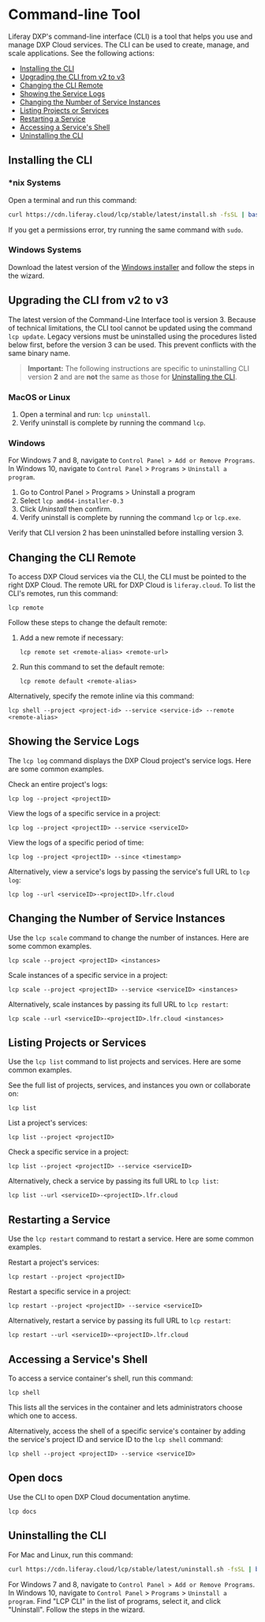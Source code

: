 # Command-line Tool

Liferay DXP's command-line interface (CLI) is a tool that helps you use and manage DXP Cloud services. The CLI can be used to create, manage, and scale applications. See the following actions:

* [Installing the CLI](#installing-the-cli)
* [Upgrading the CLI from v2 to v3](#uninstalling-version-2x)
* [Changing the CLI Remote](#changing-the-cli-remote)
* [Showing the Service Logs](#showing-the-service-logs)
* [Changing the Number of Service Instances](#changing-the-number-of-service-instances)
* [Listing Projects or Services](#listing-projects-or-services)
* [Restarting a Service](#restarting-a-service)
* [Accessing a Service's Shell](#accessing-a-services-shell)
* [Uninstalling the CLI](#uninstalling-the-cli)

## Installing the CLI

### \*nix Systems

Open a terminal and run this command:

```bash
curl https://cdn.liferay.cloud/lcp/stable/latest/install.sh -fsSL | bash
```

If you get a permissions error, try running the same command with `sudo`.

### Windows Systems

Download the latest version of the [Windows installer](https://cdn.liferay.cloud/lcp/stable/latest/lcp-install.exe) and follow the steps in the wizard.

## Upgrading the CLI from v2 to v3

The latest version of the Command-Line Interface tool is version 3. Because of technical limitations, the CLI tool cannot be updated using the command `lcp update`. Legacy versions must be uninstalled using the procedures listed below first, before the version 3 can be used. This prevent conflicts with the same binary name.

> **Important:** The following instructions are specific to uninstalling CLI version **2** and are **not** the same as those for [Uninstalling the CLI](#uninstalling-the-cli).

### MacOS or Linux

1. Open a terminal and run: `lcp uninstall`.
1. Verify uninstall is complete by running the command `lcp`.

### Windows

For Windows 7 and 8, navigate to `Control Panel > Add or Remove Programs`. In Windows 10, navigate to `Control Panel` > `Programs` > `Uninstall a program`.

1. Go to Control Panel > Programs > Uninstall a program
1. Select `lcp amd64-installer-0.3`
1. Click _Uninstall_ then confirm.
1. Verify uninstall is complete by running the command `lcp` or `lcp.exe`.

Verify that CLI version 2 has been uninstalled before installing version 3.

## Changing the CLI Remote

To access DXP Cloud services via the CLI, the CLI must be pointed to the right DXP Cloud. The remote URL for DXP Cloud is `liferay.cloud`. To list the CLI's remotes, run this command:

```shell
lcp remote
```

Follow these steps to change the default remote:

1. Add a new remote if necessary:

    ```shell
    lcp remote set <remote-alias> <remote-url>
    ```

1. Run this command to set the default remote:

    ```shell
    lcp remote default <remote-alias>
    ```

Alternatively, specify the remote inline via this command:

```shell
lcp shell --project <project-id> --service <service-id> --remote <remote-alias>
```

## Showing the Service Logs

The `lcp log` command displays the DXP Cloud project's service logs. Here are some common examples.

Check an entire project's logs:

```shell
lcp log --project <projectID>
```

View the logs of a specific service in a project:

```shell
lcp log --project <projectID> --service <serviceID>
```

View the logs of a specific period of time:

```shell
lcp log --project <projectID> --since <timestamp>
```

Alternatively, view a service's logs by passing the service's full URL to
`lcp log`:

```shell
lcp log --url <serviceID>-<projectID>.lfr.cloud
```

## Changing the Number of Service Instances

Use the `lcp scale` command to change the number of instances. Here are some common examples.

```shell
lcp scale --project <projectID> <instances>
```

Scale instances of a specific service in a project:

```shell
lcp scale --project <projectID> --service <serviceID> <instances>
```

Alternatively, scale instances by passing its full URL to `lcp restart`:

```shell
lcp scale --url <serviceID>-<projectID>.lfr.cloud <instances>
```

## Listing Projects or Services

Use the `lcp list` command to list projects and services. Here are some common
examples.

See the full list of projects, services, and instances you own or collaborate on:

```shell
lcp list
```

List a project's services:

```shell
lcp list --project <projectID>
```

Check a specific service in a project:

```shell
lcp list --project <projectID> --service <serviceID>
```

Alternatively, check a service by passing its full URL to `lcp list`:

```shell
lcp list --url <serviceID>-<projectID>.lfr.cloud
```

## Restarting a Service

Use the `lcp restart` command to restart a service. Here are some common
examples.

Restart a project's services:

```shell
lcp restart --project <projectID>
```

Restart a specific service in a project:

```shell
lcp restart --project <projectID> --service <serviceID>
```

Alternatively, restart a service by passing its full URL to `lcp restart`:

```shell
lcp restart --url <serviceID>-<projectID>.lfr.cloud
```

## Accessing a Service's Shell

To access a service container's shell, run this command:

```shell
lcp shell
```

This lists all the services in the container and lets administrators choose
which one to access.

Alternatively, access the shell of a specific service's container by adding the
service's project ID and service ID to the `lcp shell` command:

```shell
lcp shell --project <projectID> --service <serviceID>
```

## Open docs

Use the CLI to open DXP Cloud documentation anytime.

```shell
lcp docs
```

## Uninstalling the CLI

For Mac and Linux, run this command:

```bash
curl https://cdn.liferay.cloud/lcp/stable/latest/uninstall.sh -fsSL | bash
```

For Windows 7 and 8, navigate to `Control Panel > Add or Remove Programs`. In Windows 10, navigate to `Control Panel` > `Programs` > `Uninstall a program`. Find "LCP CLI" in the list of programs, select it, and click "Uninstall". Follow the steps in the wizard.
